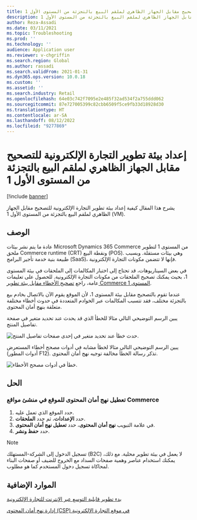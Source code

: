 ```yaml
---
title: إعداد بيئة تطوير التجارة الإلكترونية للتصحيح مقابل الجهاز الظاهري لملقم البيع بالتجزئة من المستوى الأول 1
description: يشرح هذا المقال كيفية إعداد بيئة تطوير التجارة الإلكترونية للتصحيح مقابل الجهاز الظاهري لملقم البيع بالتجزئة من المستوى الأول 1 (VM).
author: Reza-Assadi
ms.date: 03/11/2021
ms.topic: Troubleshooting
ms.prod: ''
ms.technology: ''
audience: Application user
ms.reviewer: v-chgriffin
ms.search.region: Global
ms.author: rassadi
ms.search.validFrom: 2021-01-31
ms.dyn365.ops.version: 10.0.18
ms.custom: ''
ms.assetid: ''
ms.search.industry: Retail
ms.openlocfilehash: 64e03c742f7095e2e485f32ad534f2a755ddd062
ms.sourcegitcommit: 87e727005399c82cbb6509f5ce9fb33d18928d30
ms.translationtype: HT
ms.contentlocale: ar-SA
ms.lasthandoff: 08/12/2022
ms.locfileid: "9277869"
---
```

# <a name="set-up-an-e-commerce-development-environment-to-debug-against-a-tier-1-retail-server-virtual-machine"></a>إعداد بيئة تطوير التجارة الإلكترونية للتصحيح مقابل الجهاز الظاهري لملقم البيع بالتجزئة من المستوى الأول 1

[!include [banner](../../includes/banner.md)]

يشرح هذا المقال كيفية إعداد بيئة تطوير التجارة الإلكترونية للتصحيح مقابل الجهاز الظاهري لملقم البيع بالتجزئة من المستوى الأول 1 (VM).

## <a name="description"></a>الوصف

عادة ما يتم نشر بيئات Microsoft Dynamics 365 Commerce من المستوى 1 لتطوير ملحق Commerce runtime (CRT) ونقطة البيع (POS). وهي بيئات مستقلة. وبسبب طبيعة بنية خدمة تأجير البرامج (SaaS)، فإنها لا تتضمن مكونات التجارة الإلكترونية.

في بعض السيناريوهات، قد تحتاج إلى اختبار المكالمات إلى الملحقات في بيئة المستوى 1، بحيث يمكنك تصحيح الملحقات من مكونات التجارة الإلكترونية. للحصول على تعليمات عامة، راجع [تصحيح الأخطاء مقابل بيئة تطوير Commerce المستوى 1](../e-commerce-extensibility/debug-tier-1.md).

عندما تقوم بالتصحيح مقابل بيئة المستوى 1، لأن الموقع يقوم الآن بالاتصال بخادم بيع بالتجزئة مختلف، فقد تتسبب المكالمات عبر الخوادم المتعددة في حدوث أخطاء مختلفة متعلقة بنهج أمان المحتوى.

يبين الرسم التوضيحي التالي مثالا للخطأ الذي قد يحدث عند تحديد متغير في صفحة تفاصيل المنتج.

![حدث خطأ عند تحديد متغير في إحدى صفحات تفاصيل المنتج.](media/unhandled-rejection-error.jpg)

يبين الرسم التوضيحي التالي مثالا لخطأ مشابه في أدوات مصحح أخطاء المستعرض (أدوات المطور F12). تذكر رسالة الخطأ مخالفة توجيه نهج أمان المحتوى.

![خطأ في أدوات مصحح الأخطاء.](media/debugger-tools-error.JPG)

## <a name="resolution"></a>الحل

### <a name="disable-the-content-security-policy-for-the-site-in-commerce-site-builder"></a>تعطيل نهج أمان المحتوى للموقع في منشئ مواقع Commerce

1. حدد الموقع الذي تعمل عليه.
1. حدد **الإعدادات**، ثم حدد **الملحقات**.
1. في علامة التبويب **نهج أمان المحتوى**، حدد **تعطيل نهج أمان المحتوى**.
1. حدد **حفظ ونشر**.

> [!NOTE]
> تسجيل الدخول إلى الشركة-المستهلك (B2C) لا يعمل في بيئة تطوير محلية. مع ذلك، يمكنك استخدام عناصر وهمية صفحات السداد مع الخروج للضيف أو صفحات البناء لمحاكاة تسجيل دخول المستخدم كما هو مطلوب.

## <a name="additional-resources"></a>الموارد الإضافية

[‏‫بدء تطوير قابلية التوسع عبر الإنترنت للتجارة الإلكترونية](../e-commerce-extensibility/sdk-getting-started.md)

[إدارة نهج أمان المحتوى (CSP) في موقع التجارة الإلكترونية](../manage-csp.md)
